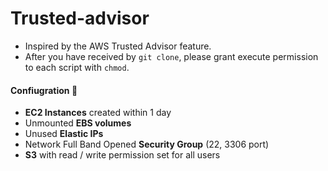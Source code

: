 # Trusted-advisor

- Inspired by the AWS Trusted Advisor feature.
- After you have received by `git clone`, please grant execute permission to each script with `chmod`.

#### Confiugration 🚀


- **EC2 Instances** created within 1 day
- Unmounted **EBS volumes**
- Unused **Elastic IPs**
- Network Full Band Opened **Security Group** (22, 3306 port)
- **S3** with read / write permission set for all users
